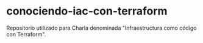 # conociendo-iac-con-terraform
Repositorio utilizado para Charla denominada "Infraestructura como código con Terraform".
